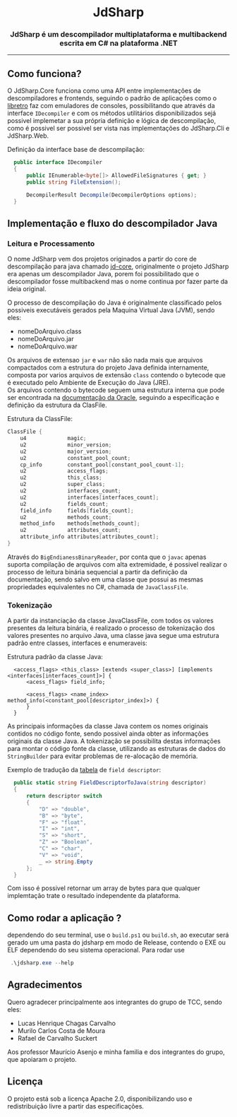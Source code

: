 <h1 align="center">JdSharp</h1>

<h3 align="center">JdSharp é um descompilador multiplataforma e multibackend escrita em C# na plataforma .NET</h3>

---
## Como funciona?

O JdSharp.Core funciona como uma API entre implementações de descompiladores e frontends, seguindo o padrão de 
aplicações como o [libretro](https://www.libretro.com/index.php/api/) faz com emuladores de consoles, possibilitando que através da interface 
`IDecompiler` e com os métodos utilitários disponibilizados sejá possivel implemetar a sua própria definição e lógica de descompilação, como 
é possivel ser possivel ser vista nas implementações do JdSharp.Cli e JdSharp.Web.

Definição da interface base de descompilação:

```csharp
  public interface IDecompiler
  {
      public IEnumerable<byte[]> AllowedFileSignatures { get; }
      public string FileExtension();

      DecompilerResult Decompile(DecompilerOptions options);
  }
```

## Implementação e fluxo do descompilador Java

### Leitura e Processamento

O nome JdSharp vem dos projetos originados a partir do core de descompilação para java chamado [jd-core](https://github.com/java-decompiler/jd-core), 
originalmente o projeto JdSharp era apenas um descompilador Java, porem foi possibilitado que o descompilador fosse multibackend mas o
nome continua por fazer parte da ideia original.

O processo de descompilação do Java é originalmente classificado pelos possiveis executáveis gerados pela Maquina Virtual Java (JVM),
sendo eles:
 - nomeDoArquivo.class
 - nomeDoArquivo.jar
 - nomeDoArquivo.war

Os arquivos de extensao `jar` e `war` não são nada mais que arquivos compactados com a estrutura do projeto Java definida internamente,
composta por varios arquivos de extensão `class` contendo o bytecode que é executado pelo Ambiente de Execução do Java (JRE). </br>
Os arquivos contendo o bytecode seguem uma estrutura interna que pode ser encontrada na [documentação da Oracle](https://docs.oracle.com/javase/specs/jvms/se7/html/jvms-4.html), seguindo a especificação e definição da estrutura da ClasFile.

Estrutura da ClassFile:

```c
ClassFile {
    u4             magic;
    u2             minor_version;
    u2             major_version;
    u2             constant_pool_count;
    cp_info        constant_pool[constant_pool_count-1];
    u2             access_flags;
    u2             this_class;
    u2             super_class;
    u2             interfaces_count;
    u2             interfaces[interfaces_count];
    u2             fields_count;
    field_info     fields[fields_count];
    u2             methods_count;
    method_info    methods[methods_count];
    u2             attributes_count;
    attribute_info attributes[attributes_count];
}
```

Através do `BigEndianessBinaryReader`, por conta que o `javac` apenas suporta compilação de arquivos com alta extremidade, é 
possivel realizar o processo de leitura binária sequencial a partir da definição da documentação, sendo salvo em uma classe que 
possui as mesmas propriedades equivalentes no C#, chamada de `JavaClassFile`.

### Tokenização

A partir da instanciação da classe JavaClassFile, com todos os valores presentes da leitura binária, é realizado o processo de 
tokenização dos valores presentes no arquivo Java, uma classe java segue uma estrutura padrão entre classes, interfaces e enumeraveis:

Estrutura padrão da classe Java:

```
  <access_flags> <this_class> [extends <super_class>] [implements <interfaces[interfaces_count]>] {
      <acess_flags> field_info;
      
      <acess_flags> <name_index> method_info(<constant_pool[descriptor_index]>) {
      } 
  }
```

As principais informações da classe Java contem os nomes originais contidos no código fonte, sendo possivel ainda obter as informações
originais da classe Java. A tokenização se possibilita destas informações para montar o código fonte da classe, utilizando as estruturas
de dados do `StringBuilder` para evitar problemas de re-alocação de memória.

Exemplo de tradução da [tabela](https://docs.oracle.com/javase/specs/jvms/se7/html/jvms-4.html#jvms-4.3.2) de `field descriptor`:

```csharp
  public static string FieldDescriptorToJava(string descriptor)
  {
      return descriptor switch
      {
          "D" => "double",
          "B" => "byte",
          "F" => "float",
          "I" => "int",
          "S" => "short",
          "Z" => "Boolean",
          "C" => "char",
          "V" => "void",
          _ => string.Empty
      };
  }
```

Com isso é possivel retornar um array de bytes para que qualquer implemtação trate o resultado independente da plataforma.

## Como rodar a aplicação ?

dependendo do seu terminal, use o `build.ps1` ou `build.sh`, ao executar será gerado um uma pasta do jdsharp em modo de Release, 
contendo o EXE ou ELF dependendo do seu sistema operacional. Para rodar use

```powershell
 .\jdsharp.exe --help
```

## Agradecimentos

Quero agradecer principalmente aos integrantes do grupo de TCC, sendo eles:
 - Lucas Henrique Chagas Carvalho 
 - Murilo Carlos Costa de Moura 
 - Rafael de Carvalho Suckert

Aos professor Maurício Asenjo e minha familia e dos integrantes do grupo, que apoiaram o projeto.

## Licença

O projeto está sob a licença Apache 2.0, disponibilizando uso e redistribuição livre a partir das especificações.

